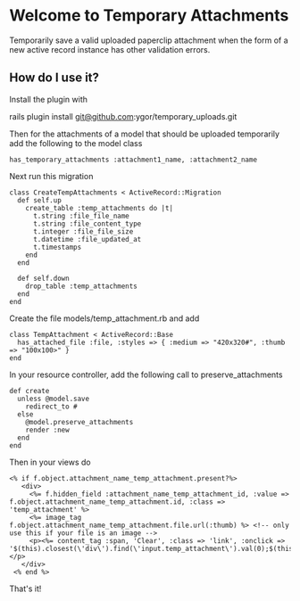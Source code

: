 Welcome to Temporary Attachments
==========================

Temporarily save a valid uploaded paperclip attachment when the form of a new active record instance has other validation errors.  

How do I use it?
----------------

Install the plugin with

   rails plugin install git@github.com:ygor/temporary_uploads.git

Then for the attachments of a model that should be uploaded temporarily add the following to the model class

    has_temporary_attachments :attachment1_name, :attachment2_name
    
Next run this migration

    class CreateTempAttachments < ActiveRecord::Migration
      def self.up
        create_table :temp_attachments do |t|
          t.string :file_file_name
          t.string :file_content_type
          t.integer :file_file_size
          t.datetime :file_updated_at
          t.timestamps
        end
      end

      def self.down
        drop_table :temp_attachments
      end
    end

Create the file models/temp_attachment.rb and add

    class TempAttachment < ActiveRecord::Base
      has_attached_file :file, :styles => { :medium => "420x320#", :thumb => "100x100>" }
    end

In your resource controller, add the following call to preserve_attachments

    def create
      unless @model.save
        redirect_to #
      else
        @model.preserve_attachments
        render :new
      end
    end

Then in your views do

    <% if f.object.attachment_name_temp_attachment.present?%>
       <div>
         <%= f.hidden_field :attachment_name_temp_attachment_id, :value => f.object.attachment_name_temp_attachment.id, :class => 'temp_attachment' %>
         <%= image_tag f.object.attachment_name_temp_attachment.file.url(:thumb) %> <!-- only use this if your file is an image -->
         <p><%= content_tag :span, 'Clear', :class => 'link', :onclick => '$(this).closest(\'div\').find(\'input.temp_attachment\').val(0);$(this).closest(\'div\').hide();'%></p>
       </div>  
     <% end %>

That's it!
